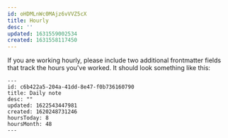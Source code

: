 ```yaml
---
id: oHDMLnWc0MAjz6vVVZ5cX
title: Hourly
desc: ''
updated: 1631559002534
created: 1631558117450
---
```


If you are working hourly, please include two additional frontmatter fields that track the hours you've worked. It should look something like this:

```
---
id: c6b422a5-204a-41dd-8e47-f0b736160790
title: Daily note
desc: ""
updated: 1622543447981
created: 1620248731246
hoursToday: 8
hoursMonth: 48
---
```
